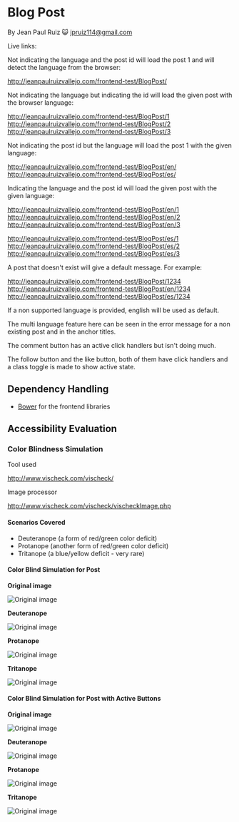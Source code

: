 # Blog Post

By Jean Paul Ruiz :smiley_cat: <jpruiz114@gmail.com>

Live links:

Not indicating the language and the post id will load the post 1 and will detect the language from the browser:

http://jeanpaulruizvallejo.com/frontend-test/BlogPost/

Not indicating the language but indicating the id will load the given post with the browser language:

http://jeanpaulruizvallejo.com/frontend-test/BlogPost/1
http://jeanpaulruizvallejo.com/frontend-test/BlogPost/2
http://jeanpaulruizvallejo.com/frontend-test/BlogPost/3

Not indicating the post id but the language will load the post 1 with the given language:

http://jeanpaulruizvallejo.com/frontend-test/BlogPost/en/
http://jeanpaulruizvallejo.com/frontend-test/BlogPost/es/

Indicating the language and the post id will load the given post with the given language:

http://jeanpaulruizvallejo.com/frontend-test/BlogPost/en/1
http://jeanpaulruizvallejo.com/frontend-test/BlogPost/en/2
http://jeanpaulruizvallejo.com/frontend-test/BlogPost/en/3

http://jeanpaulruizvallejo.com/frontend-test/BlogPost/es/1
http://jeanpaulruizvallejo.com/frontend-test/BlogPost/es/2
http://jeanpaulruizvallejo.com/frontend-test/BlogPost/es/3

A post that doesn't exist will give a default message. For example:

http://jeanpaulruizvallejo.com/frontend-test/BlogPost/1234
http://jeanpaulruizvallejo.com/frontend-test/BlogPost/en/1234
http://jeanpaulruizvallejo.com/frontend-test/BlogPost/es/1234

If a non supported language is provided, english will be used as default.

The multi language feature here can be seen in the error message for a non existing post and in the anchor titles.

The comment button has an active click handlers but isn't doing much.

The follow button and the like button, both of them have click handlers and a class toggle is made to show active state.

## Dependency Handling

* [Bower](http://bower.io/) for the frontend libraries

## Accessibility Evaluation

### Color Blindness Simulation

Tool used

http://www.vischeck.com/vischeck/

Image processor

http://www.vischeck.com/vischeck/vischeckImage.php

#### Scenarios Covered

* Deuteranope (a form of red/green color deficit)
* Protanope (another form of red/green color deficit)
* Tritanope (a blue/yellow deficit - very rare)

#### Color Blind Simulation for Post

**Original image**

![Original image](https://github.com/jpruiz114/widgets/blob/master/BlogPost/assets/images/shots/color-blindness-analysis/original-image.jpg)

**Deuteranope**

![Original image](https://github.com/jpruiz114/widgets/blob/master/BlogPost/assets/images/shots/color-blindness-analysis/deuteranope-simulation.jpg)

**Protanope**

![Original image](https://github.com/jpruiz114/widgets/blob/master/BlogPost/assets/images/shots/color-blindness-analysis/protanope-simulation.jpg)

**Tritanope**

![Original image](https://github.com/jpruiz114/widgets/blob/master/BlogPost/assets/images/shots/color-blindness-analysis/tritanope-simulation.jpg)

#### Color Blind Simulation for Post with Active Buttons

**Original image**

![Original image](https://github.com/jpruiz114/widgets/blob/master/BlogPost/assets/images/shots/color-blindness-analysis-active-buttons/original-image.jpg)

**Deuteranope**

![Original image](https://github.com/jpruiz114/widgets/blob/master/BlogPost/assets/images/shots/color-blindness-analysis-active-buttons/deuteranope-simulation.jpg)

**Protanope**

![Original image](https://github.com/jpruiz114/widgets/blob/master/BlogPost/assets/images/shots/color-blindness-analysis-active-buttons/protanope-simulation.jpg)

**Tritanope**

![Original image](https://github.com/jpruiz114/widgets/blob/master/BlogPost/assets/images/shots/color-blindness-analysis-active-buttons/tritanope-simulation.jpg)

